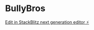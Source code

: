 # BullyBros

[Edit in StackBlitz next generation editor ⚡️](https://stackblitz.com/~/github.com/git-shadhin/BullyBros)